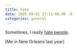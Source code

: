 ```yaml
---
title: hate
date: 2005-09-01 17:11:00.00 -8
categories: general
---
```

Sometimes, I really [hate people](http://www.repentamerica.com/pr_hurricanekatrina.html).

(Me in New Orleans last year)
